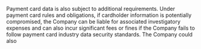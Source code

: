 Payment  card  data  is  also  subject  to  additional  requirements.  Under  payment  card  rules  and  obligations,  if  cardholder
information  is  potentially  compromised,  the  Company  can  be  liable  for  associated  investigatory  expenses  and  can  also  incur
significant fees or fines if the Company fails to follow payment card industry data security standards. The Company could also
